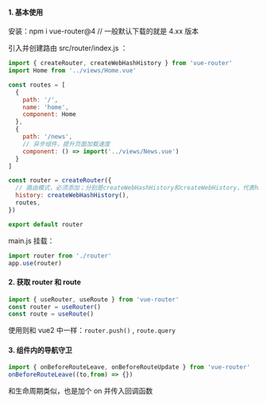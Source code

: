 #### 1. 基本使用

安装：npm i vue-router@4  // 一般默认下载的就是 4.xx 版本

引入并创建路由  src/router/index.js ：

```js
import { createRouter, createWebHashHistory } from 'vue-router'
import Home from '../views/Home.vue'

const routes = [
  {
    path: '/',
    name: 'home',
    component: Home
  },
  {
    path: '/news',
    // 异步组件，提升页面加载速度
    component: () => import('../views/News.vue')
  }
]

const router = createRouter({
  // 路由模式，必须添加；分别是createWebHashHistory和createWebHistory，代表hash和 history模式
  history: createWebHashHistory(),
  routes,
})

export default router
```

main.js 挂载：

```js
import router from './router'
app.use(router)
```



#### 2. 获取 router 和 route

```js
import { useRouter, useRoute } from 'vue-router'
const router = useRouter()
const route = useRoute()
```

使用则和 vue2 中一样：`router.push()` , `route.query`



#### 3. 组件内的导航守卫

```js
import { onBeforeRouteLeave, onBeforeRouteUpdate } from 'vue-router'
onBeforeRouteLeave((to,from) => {})
```

和生命周期类似，也是加个 on 并传入回调函数





















